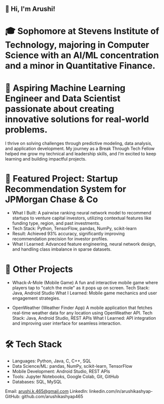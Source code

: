 ## 👋 Hi, I'm Arushi!

# 🎓 Sophomore at Stevens Institute of Technology, majoring in Computer Science with an AI/ML concentration and a minor in Quantitative Finance.
# 🔭 Aspiring Machine Learning Engineer and Data Scientist passionate about creating innovative solutions for real-world problems.

I thrive on solving challenges through predictive modeling, data analysis, and application development. My journey as a Break Through Tech Fellow helped me grow my technical and leadership skills, and I’m excited to keep learning and building impactful projects.

# 🎯 Featured Project: Startup Recommendation System for JPMorgan Chase & Co
* What I Built: A pairwise ranking neural network model to recommend startups to venture capital investors, utilizing contextual features like funding type, region, and past investments.
* Tech Stack: Python, TensorFlow, pandas, NumPy, scikit-learn
* Result: Achieved 93% accuracy, significantly improving recommendation precision for investor profiles.
* What I Learned: Advanced feature engineering, neural network design, and handling class imbalance in sparse datasets.

# 🚀 Other Projects
* Whack-A-Mole (Mobile Game)
A fun and interactive mobile game where players tap to "catch the mole" as it pops up on screen.
Tech Stack: Java, Android Studio
What I Learned: Mobile game mechanics and user engagement strategies.

* OpenWeather (Weather Finder App)
A mobile application that fetches real-time weather data for any location using OpenWeather API.
Tech Stack: Java, Android Studio, REST APIs
What I Learned: API integration and improving user interface for seamless interaction.

# 🛠 Tech Stack
* Languages: Python, Java, C, C++, SQL
* Data Science/ML: pandas, NumPy, scikit-learn, TensorFlow
* Mobile Development: Android Studio, REST APIs
* Tools: Jupyter Notebooks, Google Colab, Git, GitHub
* Databases: SQL, MySQL

Email: arushi.k.465@gmail.com
LinkedIn: linkedin.com/in/arushikashyap-
GitHub: github.com/arushikashyap465

